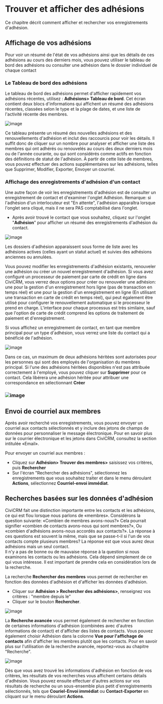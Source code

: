 Trouver et afficher des adhésions
===============================

Ce chapitre décrit comment afficher et rechercher vos enregistrements d'adhésion.

Affichage de vos adhésions
------------------------

Pour voir un résumé de l'état de vos adhésions ainsi que les détails de ces adhésions au cours des derniers mois, vous pouvez utiliser le tableau de bord des adhésions ou consulter une adhésion dans le dossier individuel de chaque contact 

### Le Tableau de bord des adhésions

Le tableau de bord des adhésions permet d'afficher rapidement vos adhésions récentes, utilisez  : **Adhésions> Tableau de bord**. Cet écran contient deux blocs d'informations qui affichent un résumé des adhésions récentes, classées selon le type et la plage de dates, et une liste de l'activité récente des membres.

![image](../img/CiviCRM-CiviMember-Memebership-Summary_2.jpg)

Ce tableau présente un résumé des nouvelles adhésions et des renouvellements d'adhésion et inclut des raccourcis pour voir les détails. Il suffit donc de cliquer sur un nombre pour analyser et afficher une liste des membres qui ont adhérés ou renouvelés au cours des deux derniers mois ou de l'année courante, ou qui sont considérés comme actifs en fonction des définitions de statut de l'adhésion. À partir de cette liste de membres, vous pouvez effectuer des actions supplémentaires sur les adhésions, telles que Supprimer, Modifier, Exporter, Envoyer un courriel.

### Affichage des enregistrements d'adhésion d'un contact

Une autre façon de voir les enregistrements d'adhésion est de consulter un enregistrement de contact et d'examiner l'onglet Adhésion. Remarque: si l'adhésion d'un interlocuteur est "En attente", l'adhésion apparaîtra lorsque l'onglet sera cliqué, mais il ne sera PAS comptabilisé dans l'onglet.
- Après avoir trouvé le contact que vous souhaitez, cliquez sur l'onglet "**Adhésion**" pour afficher un résumé des enregistrements d'adhésion du contact.

![image](../img/CiviCRM_update-CiviCore-Contact_MembershipTabs-en.jpg)

Les dossiers d'adhésion apparaissent sous forme de liste avec les adhésions actives (celles ayant un statut actuel) et suivies des adhésions anciennes ou annulées.

Vous pouvez modifier les enregistrements d'adhésion existants, renouveler une adhésion ou créer un nouvel enregistrement d'adhésion. Si vous avez configuré un processeur de paiement par carte de crédit en ligne dans CiviCRM, vous verrez deux options pour créer ou renouveler une adhésion: une pour la gestion d'un enregistrement hors ligne (pas de transaction en temps réel) et une pour la gestion d'un enregistrement en ligne (En utilisant une transaction en carte de crédit en temps réel), qui peut également être utilisé pour configurer le renouvellement automatique si le processeur le prend en charge. L'interface pour chaque processus est très similaire, sauf que l'option de carte de crédit comprend les options de traitement de paiement et d'enregistrement.

Si vous affichez un enregistrement de contact, en tant que membre principal pour un type d'adhésion, vous verrez une liste du contact qui a bénéficié de l'adhésion.

![image](../img/membership%20everyday%20for%20limited%20inherited.png)

Dans ce cas, un maximum de deux adhésions héritées sont autorisées pour les personnes qui sont des employés de l'organisation du membres principal. Si l'une des adhésions héritées disponibles n'est pas attribuée correctement à l'employé, vous pouvez cliquer sur **Supprimer** pour ce contact. Cela libérera une adhésion héritée pour attribuer une correspondance en sélectionnant **Créer**

### ![image](../img/membership%20everyday%20for%20limited%20inheritedp2.png)

Envoi de courriel aux membres
-------------------------

Après avoir recherché vos enregistrements, vous pouvez envoyer un courriel aux contacts sélectionnés et y inclure des jetons de champs de données pour personnaliser le message électronique. Pour en savoir plus sur le courrier électronique et les jetons dans CiviCRM, consultez la section intitulée «Email».

Pour envoyer un courriel aux membres :

-   Cliquez sur **Adhésion> Trouver des membres>** saisissez vos critères, puis **Rechercher**
-   Sur l'écran "Rechercher des adhésions", sélectionnez les enregistrements que vous souhaitez traiter et dans le menu déroulant **Actions**, sélectionnez **Courriel-envoi immédiat**.

Recherches basées sur les données d'adhésion
----------------------------------

CiviCRM fait une distinction importante entre les contacts et les adhésions, ce qui est flou lorsque nous parlons de «membres». Considérons la question suivante: «Combien de membres avons-nous?» Cela pourrait signifier «combien de contacts avons-nous qui sont membres?», Ou «combien d'adhésions avons-nous accordés aux contacts?». La réponse à ces questions est souvent la même, mais que se passe-t-il si l'un de vos contacts compte plusieurs membres? La réponse est que vous aurez deux adhésions mais un seul contact.  
Il n'y a pas de bonne ou de mauvaise réponse à la question si nous examinons les contacts ou les adhésions. Cela dépend simplement de ce qui vous intéresse. Il est important de prendre cela en considération lors de la recherche.

La recherche **Rechercher des membres** vous permet de rechercher en fonction des données d'adhésion et d'afficher les données d'adhésion.

-   Cliquer sur **Adhésion > Rechercher des adhésions>**, renseignez vos critères : "membre depuis le"
-   Cliquer sur le bouton **Rechercher**.

![image](../img/memberships%20find%20memberships.JPG)

La **Recherche avancée** vous permet également de rechercher en fonction de certaines informations d'adhésion (combinées avec d'autres informations de contact) et d'afficher des listes de contacts. Vous pouvez également choisir Adhésion dans la colonne **Vue pour l'affichage de contacts** afin d'afficher les membres plutôt que les contacts. Pour en savoir plus sur l'utilisation de la recherche avancée, reportez-vous au chapitre "Recherche".

![image](../img/z_sprint14_display%20Results%20as_1.png)

Dès que vous avez trouvé les informations d'adhésion en fonction de vos critères, les résultats de vos recherches vous affichent certains détails d'adhésion. Vous pouvez ensuite effectuer d'autres actions sur vos résultats de recherche ou un sous-ensemble plus petit d'enregistrements sélectionnés, tels que **Couriel-Envoi immédiat** ou **Contact-Exporter** en cliquant sur le menu déroulant **Actions**.

